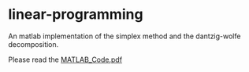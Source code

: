 # linear-programming
An matlab implementation of the simplex method and the dantzig-wolfe decomposition.

Please read the [MATLAB_Code.pdf](MATLAB_Code.pdf) 

